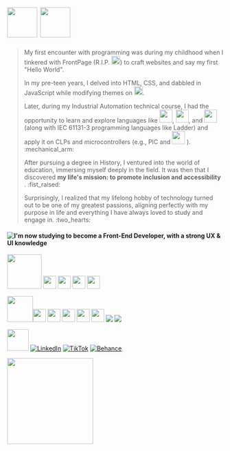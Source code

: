 

# <img height="70px" src="https://github.com/maaureliano/maaureliano/assets/139582499/86a60679-9070-4c5e-a1b3-ae6b7cddb3c5"> <img height="70px" src="https://github.com/maaureliano/maaureliano/assets/139582499/54c7cc7c-b2bd-472d-991b-831fdf24a9a1">


> <p> My first encounter with programming was during my childhood when I tinkered with FrontPage (R.I.P. <img height="20px" src="https://upload.wikimedia.org/wikipedia/commons/thumb/f/fc/Microsoft_Office_FrontPage_%282000%E2%80%9303%29.svg/1200px-Microsoft_Office_FrontPage_%282000%E2%80%9303%29.svg.png">) to craft websites and say my first "Hello World". </p>
> <p>In my pre-teen years, I delved into HTML, CSS, and dabbled in JavaScript while modifying themes on   <img height="20px" src="https://img.shields.io/badge/Tumblr-%2336465D.svg?&style=for-the-badge&logo=Tumblr&logoColor=white" alt='Tumblr'>. </p>
> <p> Later, during my Industrial Automation technical course, I had the opportunity to learn and explore languages like <img height="30px" src="https://cdn.jsdelivr.net/gh/devicons/devicon/icons/c/c-original.svg" />, <img height="30px" src="https://cdn.jsdelivr.net/gh/devicons/devicon/icons/cplusplus/cplusplus-original.svg"/>, and <img height="30px" src="https://cdn.jsdelivr.net/gh/devicons/devicon/icons/csharp/csharp-original.svg" />(along with IEC 61131-3 programming languages like Ladder) and apply it on CLPs and microcontrollers (e.g., PIC and <img height="30px" src="https://cdn.jsdelivr.net/gh/devicons/devicon/icons/arduino/arduino-original-wordmark.svg"/> ). :mechanical_arm: </p>
> <p> After pursuing a degree in History, I ventured into the world of education, immersing myself deeply in the field. It was then that I discovered <strong> my life's mission: to promote inclusion and accessibility </strong>. :fist_raised:</p>
> <p>Surprisingly, I realized that my lifelong hobby of technology turned out to be one of my greatest passions, aligning perfectly with my purpose in life and everything I have always loved to study and engage in. :two_hearts: </p>
                                        
#### ![I'm now studying to become a Front-End Developer, with a strong UX & UI knowledge](https://github.com/maaureliano/maaureliano/assets/139582499/28e37d85-9e04-4534-9270-b0a2233e423f)


<div align="left">

                                     
<p><img height="80px" src="https://github.com/maaureliano/maaureliano/assets/139582499/c713b847-8598-4029-923e-788f03034db7"> <img height="30px" src="https://cdn.jsdelivr.net/gh/devicons/devicon/icons/css3/css3-original.svg" /> <img height="30px" src="https://cdn.jsdelivr.net/gh/devicons/devicon/icons/html5/html5-original.svg" /> <img height="30px" src="https://cdn.jsdelivr.net/gh/devicons/devicon/icons/javascript/javascript-original.svg" /> <img height="30px" src="https://cdn.jsdelivr.net/gh/devicons/devicon/icons/python/python-original.svg" /> </p>


 
<p><img height="60px" src="https://github.com/maaureliano/maaureliano/assets/139582499/a6264100-41c4-4523-8a76-b0ca7a2ed92e"><img height="30px" src="https://cdn.jsdelivr.net/gh/devicons/devicon/icons/figma/figma-original.svg" /> <img height="30px" src="https://cdn.jsdelivr.net/gh/devicons/devicon/icons/git/git-original.svg" /> <img height="30px" src="https://cdn.jsdelivr.net/gh/devicons/devicon/icons/illustrator/illustrator-plain.svg" /> <img height ="30px" src="https://cdn.jsdelivr.net/gh/devicons/devicon/icons/photoshop/photoshop-plain.svg" /> <img height="30px" src="https://cdn.jsdelivr.net/gh/devicons/devicon/icons/vscode/vscode-original.svg" /> <img src="https://img.shields.io/badge/Notion-000000?style=for-the-badge&logo=notion&logoColor=white"> <img src="https://img.shields.io/badge/Miro-050038?style=for-the-badge&logo=Miro&logoColor=white"> </p>

 
 <img height="50px" src="https://github.com/maaureliano/maaureliano/assets/139582499/3d9564ff-31bc-4030-8475-65df72910f10">  [![LinkedIn](https://img.shields.io/badge/LinkedIn-0077B5?style=for-the-badge&logo=linkedin&logoColor=white)](https://www.linkedin.com/in/maaureliano/) [![TikTok](https://img.shields.io/badge/TikTok-000000?style=for-the-badge&logo=tiktok&logoColor=white)](https://www.tiktok.com/@ma.aureliano) [![Behance](https://img.shields.io/badge/-Behance-blue?style=for-the-badge&logo=behance&logoColor=white)](https://www.behance.net/maureliano)
</div> <div align="left">
<img height="200px" src="https://github.com/maaureliano/maaureliano/assets/139582499/661b1b75-99cb-4a73-80fa-8abaf7ffa5cf"> 
</div>





